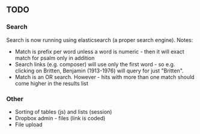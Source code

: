 ## TODO

### Search

Search is now running using elasticsearch (a proper search engine). Notes:

* Match is prefix per word unless a word is numeric - then it will exact match for psalm only in addition
* Search links (e.g. composer) will use only the first word - so e.g. clicking on Britten, Benjamin (1913-1976) will query for just "Britten".
* Match is an OR search. However - hits with more than one match should come higher in the results list

### Other

* Sorting of tables (js) and lists (session)
* Dropbox admin - files (link is coded)
* File upload
